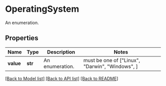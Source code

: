 # OperatingSystem

An enumeration.

## Properties
Name | Type | Description | Notes
------------ | ------------- | ------------- | -------------
**value** | **str** | An enumeration. |  must be one of ["Linux", "Darwin", "Windows", ]

[[Back to Model list]](../README.md#documentation-for-models) [[Back to API list]](../README.md#documentation-for-api-endpoints) [[Back to README]](../README.md)


